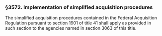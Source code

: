 ### §3572. Implementation of simplified acquisition procedures ###

The simplified acquisition procedures contained in the Federal Acquisition Regulation pursuant to section 1901 of title 41 shall apply as provided in such section to the agencies named in section 3063 of this title.